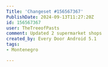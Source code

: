 ```yaml
---
Title: 'Changeset #156567367'
PublishDate: 2024-09-13T11:27:20Z
id: 156567367
user: TheTreeofPasts
comment: Updated 2 supermarket shops
created_by: Every Door Android 5.1
tags:
- Montenegro

---
```

